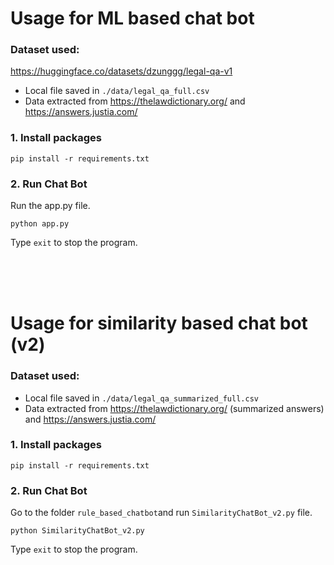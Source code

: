 
# Usage for ML based chat bot

### Dataset used: 

https://huggingface.co/datasets/dzunggg/legal-qa-v1
<br>
- Local file saved in `./data/legal_qa_full.csv`
- Data extracted from https://thelawdictionary.org/ and https://answers.justia.com/


### 1. Install packages
```
pip install -r requirements.txt
```

### 2. Run Chat Bot
Run the app.py file.
```
python app.py
```
Type `exit` to stop the program.

<br><br><br>

# Usage for similarity based chat bot (v2)

### Dataset used: 

- Local file saved in `./data/legal_qa_summarized_full.csv`
- Data extracted from https://thelawdictionary.org/ (summarized answers) and https://answers.justia.com/

### 1. Install packages
```
pip install -r requirements.txt
```

### 2. Run Chat Bot
Go to the folder `rule_based_chatbot`and run `SimilarityChatBot_v2.py` file.
```
python SimilarityChatBot_v2.py
```
Type `exit` to stop the program.

